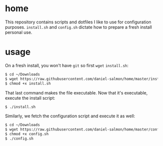 # home

This repository contains scripts and dotfiles I like to use for configuration
purposes. `install.sh` and `config.sh` dictate how to prepare a fresh install
personal use.

# usage

On a fresh install, you won't have `git` so first `wget` `install.sh`:

```sh
$ cd ~/Downloads
$ wget https://raw.githubusercontent.com/daniel-salmon/home/master/install.sh
$ chmod +x install.sh
```

That last command makes the file executable. Now that it's executable, execute
the install script:

```sh
$ ./install.sh
```

Similarly, we fetch the configuration script and execute it as well:

```sh
$ cd ~/Downloads
$ wget https://raw.githubusercontent.com/daniel-salmon/home/master/config.sh
$ chmod +x config.sh
$ ./config.sh
```
